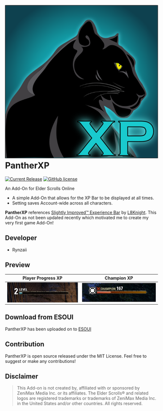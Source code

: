 # ![Player Progress XP](../assets/pantherXP.png) PantherXP 
[![Current Release](https://img.shields.io/github/release/kenzieryann7/PantherXP.svg)](https://github.com/ArtOfShred/LuiExtended/releases) [![GitHub license](https://img.shields.io/github/license/kenzieryann7/PantherXP.svg)](https://github.com/kenzieryann7/PantherXP/blob/master/LICENSE)

An Add-On for Elder Scrolls Online

- A simple Add-On that allows for the XP Bar to be displayed at all times.
- Setting saves Account-wide across all characters.

**PantherXP** references [Slightly Improved™ Experience Bar](https://www.esoui.com/downloads/info73-SlightlyImprovedExperienceBar.html) by [L8Knight](https://www.esoui.com/forums/member.php?action=getinfo&userid=1084). 
This Add-On as not been updated recently which motivated me to create my very first game Add-On!

## Developer
- Rynzaii

## Preview

Player Progress XP            |  Champion XP
:-------------------------:|:-------------------------:
![Player Progress XP](../assets/normalXP.PNG)  |  ![Champion XP](../assets/championXP.PNG)

## Download from ESOUI
PantherXP has been uploaded on to [ESOUI](https://www.esoui.com/downloads/info3404-PantherXP.html)

## Contribution
PantherXP is open source released under the MIT License.
Feel free to suggest or make any contributions!

## Disclaimer

> This Add-on is not created by, affiliated with or sponsored by ZeniMax Media Inc. or its affiliates. The Elder Scrolls® and related logos are registered trademarks or trademarks of ZeniMax Media Inc. in the United States and/or other countries. All rights reserved.